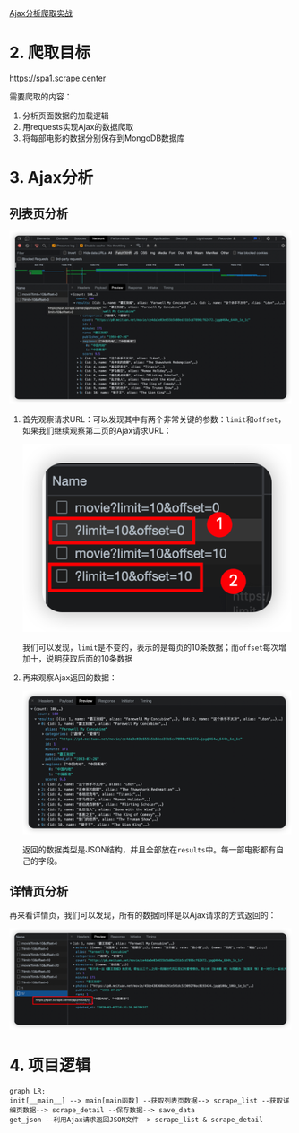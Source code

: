 [Ajax分析爬取实战](https://github.com/LiuYuan-SHU/MyNotes/blob/f5acc66cc0a2f68393d9d5be7692be0809a2db70/Crawler%20with%20Python3/Python3%20web%20crawler%20development%20practice%EF%BC%88Edition2%EF%BC%89%20-%20Cui%20Qingcai/%E7%AC%AC%E4%BA%94%E7%AB%A0/Ajax%E5%88%86%E6%9E%90%E7%88%AC%E5%8F%96%E5%AE%9E%E6%88%98.py)

# 2. 爬取目标

https://spa1.scrape.center

需要爬取的内容：

1. 分析页面数据的加载逻辑
2. 用requests实现Ajax的数据爬取
3. 将每部电影的数据分别保存到MongoDB数据库

# 3. Ajax分析

## 列表页分析

<img src="5.3_Ajax分析与爬取实战.assets/image-20220728105421891.png" alt="image-20220728105421891" style="zoom:50%;" />

1. 首先观察请求URL：可以发现其中有两个非常关键的参数：`limit`和`offset`，如果我们继续观察第二页的Ajax请求URL：

    ![image-20220728155125333](5.3_Ajax分析与爬取实战.assets/image-20220728155125333.png)

    我们可以发现，`limit`是不变的，表示的是每页的10条数据；而`offset`每次增加十，说明获取后面的10条数据

2. 再来观察Ajax返回的数据：

    ![image-20220728155257921](5.3_Ajax分析与爬取实战.assets/image-20220728155257921.png)

    返回的数据类型是JSON结构，并且全部放在`results`中。每一部电影都有自己的字段。

## 详情页分析

再来看详情页，我们可以发现，所有的数据同样是以Ajax请求的方式返回的：

![image-20220728155609591](5.3_Ajax分析与爬取实战.assets/image-20220728155609591.png)

# 4. 项目逻辑

```mermaid
graph LR;
init[__main__] --> main[main函数] --获取列表页数据--> scrape_list --获取详细页数据--> scrape_detail --保存数据--> save_data
get_json --利用Ajax请求返回JSON文件--> scrape_list & scrape_detail
```


